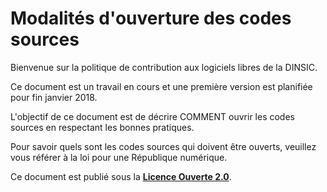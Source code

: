 # Modalités d'ouverture des codes sources

Bienvenue sur la politique de contribution aux logiciels libres de la DINSIC.

Ce document est un travail en cours et une première version est planifiée pour fin janvier 2018.

L'objectif de ce document est de décrire COMMENT ouvrir les codes sources en respectant les bonnes pratiques.

Pour savoir quels sont les codes sources qui doivent être ouverts, veuillez vous référer à la loi pour une République numérique.

Ce document est publié sous la [**Licence Ouverte 2.0**][LO link].

[LO link]: https://github.com/DISIC/politique-de-contribution-open-source/raw/master/LICENSE.pdf
